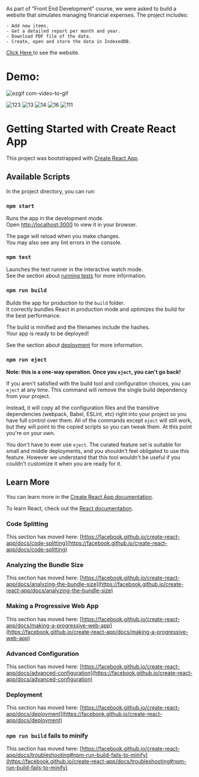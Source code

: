 As part of "Front End Development" course, we were asked to build a website that simulates managing financial expenses.
The project includes: 

    - Add new items.
    - Get a detailed report per month and year.
    - Download PDF file of the data.
    - Create, open and store the data in IndexedDB.  
    
<a href="https://cost-management-app.onrender.com/" rel="nofollow"> Click Here </a> to see the website.

# Demo:
![ezgif com-video-to-gif](https://github.com/Maor323/Costs-Manager-Frontend-Application/assets/96150039/e3055adf-e0c5-4fc6-a865-bbe3220ce3ef)

![123](https://github.com/Maor323/Costs-Manager-Frontend-Application/assets/96150039/cd3ee320-a2fd-491f-b98c-774746bbae76)
![13](https://github.com/Maor323/Costs-Manager-Frontend-Application/assets/96150039/e14a8605-b23c-4dc7-9e90-f3a0137f283d)
![14](https://github.com/Maor323/Costs-Manager-Frontend-Application/assets/96150039/3f51fff9-12a8-4100-9917-2380806ec05d)
![16](https://github.com/Maor323/Costs-Manager-Frontend-Application/assets/96150039/26655ec4-bb9a-48a0-8e31-4725bedb29fc)
![111](https://github.com/Maor323/Costs-Manager-Frontend-Application/assets/96150039/2b9d7b0a-071b-4256-a4fa-078ababe93c7)


# Getting Started with Create React App

This project was bootstrapped with [Create React App](https://github.com/facebook/create-react-app).

## Available Scripts

In the project directory, you can run:

### `npm start`

Runs the app in the development mode.\
Open [http://localhost:3000](http://localhost:3000) to view it in your browser.

The page will reload when you make changes.\
You may also see any lint errors in the console.

### `npm test`

Launches the test runner in the interactive watch mode.\
See the section about [running tests](https://facebook.github.io/create-react-app/docs/running-tests) for more information.

### `npm run build`

Builds the app for production to the `build` folder.\
It correctly bundles React in production mode and optimizes the build for the best performance.

The build is minified and the filenames include the hashes.\
Your app is ready to be deployed!

See the section about [deployment](https://facebook.github.io/create-react-app/docs/deployment) for more information.

### `npm run eject`

**Note: this is a one-way operation. Once you `eject`, you can't go back!**

If you aren't satisfied with the build tool and configuration choices, you can `eject` at any time. This command will remove the single build dependency from your project.

Instead, it will copy all the configuration files and the transitive dependencies (webpack, Babel, ESLint, etc) right into your project so you have full control over them. All of the commands except `eject` will still work, but they will point to the copied scripts so you can tweak them. At this point you're on your own.

You don't have to ever use `eject`. The curated feature set is suitable for small and middle deployments, and you shouldn't feel obligated to use this feature. However we understand that this tool wouldn't be useful if you couldn't customize it when you are ready for it.

## Learn More

You can learn more in the [Create React App documentation](https://facebook.github.io/create-react-app/docs/getting-started).

To learn React, check out the [React documentation](https://reactjs.org/).

### Code Splitting

This section has moved here: [https://facebook.github.io/create-react-app/docs/code-splitting](https://facebook.github.io/create-react-app/docs/code-splitting)

### Analyzing the Bundle Size

This section has moved here: [https://facebook.github.io/create-react-app/docs/analyzing-the-bundle-size](https://facebook.github.io/create-react-app/docs/analyzing-the-bundle-size)

### Making a Progressive Web App

This section has moved here: [https://facebook.github.io/create-react-app/docs/making-a-progressive-web-app](https://facebook.github.io/create-react-app/docs/making-a-progressive-web-app)

### Advanced Configuration

This section has moved here: [https://facebook.github.io/create-react-app/docs/advanced-configuration](https://facebook.github.io/create-react-app/docs/advanced-configuration)

### Deployment

This section has moved here: [https://facebook.github.io/create-react-app/docs/deployment](https://facebook.github.io/create-react-app/docs/deployment)

### `npm run build` fails to minify

This section has moved here: [https://facebook.github.io/create-react-app/docs/troubleshooting#npm-run-build-fails-to-minify](https://facebook.github.io/create-react-app/docs/troubleshooting#npm-run-build-fails-to-minify)
